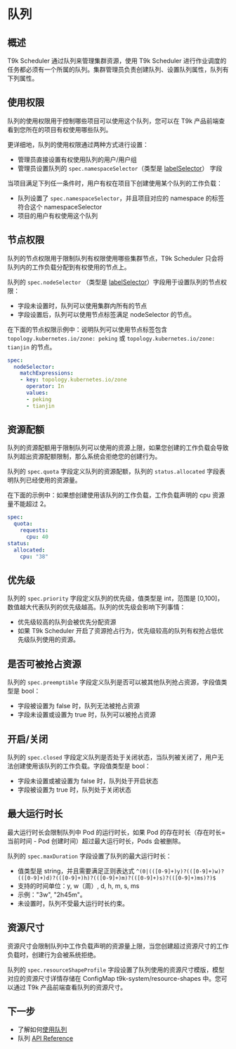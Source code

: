 # 队列

## 概述

T9k Scheduler 通过队列来管理集群资源，使用 T9k Scheduler 进行作业调度的任务都必须有一个所属的队列。集群管理员负责创建队列、设置队列属性，队列有下列属性。

## 使用权限

队列的使用权限用于控制哪些项目可以使用这个队列，您可以在 T9k 产品前端查看到您所在的项目有权使用哪些队列。

更详细地，队列的使用权限通过两种方式进行设置：
* 管理员直接设置有权使用队列的用户/用户组
* 管理员设置队列的 `spec.namespaceSelector`（类型是 [labelSelector](https://github.com/kubernetes/apimachinery/blob/v0.29.0/pkg/apis/meta/v1/types.go#L1213)） 字段

当项目满足下列任一条件时，用户有权在项目下创建使用某个队列的工作负载：
* 队列设置了 `spec.namespaceSelector`，并且项目对应的 namespace 的标签符合这个 namespaceSelector
* 项目的用户有权使用这个队列

## 节点权限

队列的节点权限用于限制队列有权限使用哪些集群节点，T9k Scheduler 只会将队列内的工作负载分配到有权使用的节点上。

队列的 `spec.nodeSelector` （类型是 [labelSelector](https://github.com/kubernetes/apimachinery/blob/v0.29.0/pkg/apis/meta/v1/types.go#L1213)）字段用于设置队列的节点权限：
* 字段未设置时，队列可以使用集群内所有的节点
* 字段设置后，队列可以使用节点标签满足 nodeSelector 的节点。

在下面的节点权限示例中：说明队列可以使用节点标签包含 `topology.kubernetes.io/zone: peking` 或 `topology.kubernetes.io/zone: tianjin` 的节点。
```yaml
spec:
  nodeSelector:
    matchExpressions:
    - key: topology.kubernetes.io/zone
      operator: In
      values:
      - peking
      - tianjin
```

## 资源配额

队列的资源配额用于限制队列可以使用的资源上限，如果您创建的工作负载会导致队列超出资源配额限制，那么系统会拒绝您的创建行为。

队列的 `spec.quota` 字段定义队列的资源配额，队列的 `status.allocated` 字段表明队列已经使用的资源量。

在下面的示例中：如果想创建使用该队列的工作负载，工作负载声明的 cpu 资源量不能超过 2。
```yaml
spec:
  quota:
    requests:
      cpu: 40
status:
  allocated:
    cpu: "38"
```


## 优先级

队列的 `spec.priority` 字段定义队列的优先级，值类型是 int，范围是 [0,100]，数值越大代表队列的优先级越高。队列的优先级会影响下列事情：
* 优先级较高的队列会被优先分配资源
* 如果 T9k Scheduler 开启了资源抢占行为，优先级较高的队列有权抢占低优先级队列使用的资源。

## 是否可被抢占资源

队列的 `spec.preemptible` 字段定义队列是否可以被其他队列抢占资源，字段值类型是 bool：
* 字段被设置为 false 时，队列无法被抢占资源
* 字段未设置或设置为 true 时，队列可以被抢占资源

## 开启/关闭

队列的 `spec.closed` 字段定义队列是否处于关闭状态，当队列被关闭了，用户无法创建使用该队列的工作负载。字段值类型是 bool：
* 字段未设置或被设置为 false 时，队列处于开启状态
* 字段被设置为 true 时，队列处于关闭状态

## 最大运行时长

最大运行时长会限制队列中 Pod 的运行时长，如果 Pod 的存在时长（存在时长=当前时间 - Pod 创建时间）超过最大运行时长，Pods 会被删除。

队列的 `spec.maxDuration` 字段设置了队列的最大运行时长：
* 值类型是 string，并且需要满足正则表达式 `^(0|(([0-9]+)y)?(([0-9]+)w)?(([0-9]+)d)?(([0-9]+)h)?(([0-9]+)m)?(([0-9]+)s)?(([0-9]+)ms)?)$`
* 支持的时间单位：y, w（周）, d, h, m, s, ms
* 示例："3w",  "2h45m"。
* 未设置时，队列不受最大运行时长约束。

## 资源尺寸

资源尺寸会限制队列中工作负载声明的资源量上限，当您创建超过资源尺寸的工作负载时，创建行为会被系统拒绝。

队列的 `spec.resourceShapeProfile` 字段设置了队列使用的资源尺寸模版，模型对应的资源尺寸详情存储在 ConfigMap t9k-system/resource-shapes 中。您可以通过 T9k 产品前端查看队列的资源尺寸。

## 下一步

* 了解如何[使用队列](../../tasks/use-queue.md)
* 队列 [API Reference](../../references/api-reference/scheduler.md#queue)
